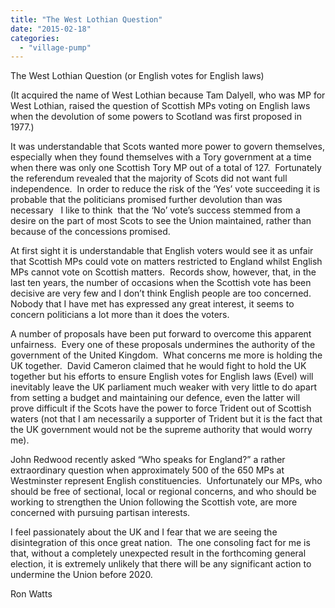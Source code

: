 ```yaml
---
title: "The West Lothian Question"
date: "2015-02-18"
categories: 
  - "village-pump"
---
```


The West Lothian Question (or English votes for English laws)

(It acquired the name of West Lothian because Tam Dalyell, who was MP for West Lothian, raised the question of Scottish MPs voting on English laws when the devolution of some powers to Scotland was first proposed in 1977.)

It was understandable that Scots wanted more power to govern themselves, especially when they found themselves with a Tory government at a time when there was only one Scottish Tory MP out of a total of 127.  Fortunately the referendum revealed that the majority of Scots did not want full independence.  In order to reduce the risk of the ‘Yes’ vote succeeding it is probable that the politicians promised further devolution than was necessary   I like to think  that the ‘No’ vote’s success stemmed from a desire on the part of most Scots to see the Union maintained, rather than because of the concessions promised.

At first sight it is understandable that English voters would see it as unfair that Scottish MPs could vote on matters restricted to England whilst English MPs cannot vote on Scottish matters.  Records show, however, that, in the last ten years, the number of occasions when the Scottish vote has been decisive are very few and I don’t think English people are too concerned.  Nobody that I have met has expressed any great interest, it seems to concern politicians a lot more than it does the voters.

A number of proposals have been put forward to overcome this apparent unfairness.  Every one of these proposals undermines the authority of the government of the United Kingdom.  What concerns me more is holding the UK together.  David Cameron claimed that he would fight to hold the UK together but his efforts to ensure English votes for English laws (Evel) will inevitably leave the UK parliament much weaker with very little to do apart from setting a budget and maintaining our defence, even the latter will prove difficult if the Scots have the power to force Trident out of Scottish waters (not that I am necessarily a supporter of Trident but it is the fact that the UK government would not be the supreme authority that would worry me).

John Redwood recently asked “Who speaks for England?” a rather extraordinary question when approximately 500 of the 650 MPs at Westminster represent English constituencies.  Unfortunately our MPs, who should be free of sectional, local or regional concerns, and who should be working to strengthen the Union following the Scottish vote, are more concerned with pursuing partisan interests.

I feel passionately about the UK and I fear that we are seeing the disintegration of this once great nation.  The one consoling fact for me is that, without a completely unexpected result in the forthcoming general election, it is extremely unlikely that there will be any significant action to undermine the Union before 2020.

Ron Watts
